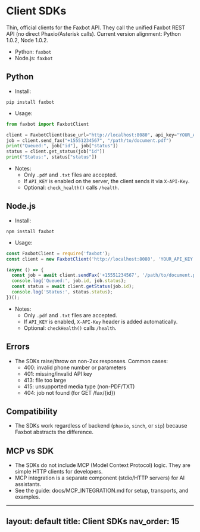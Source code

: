 # Client SDKs

Thin, official clients for the Faxbot API. They call the unified Faxbot REST API (no direct Phaxio/Asterisk calls). Current version alignment: Python 1.0.2, Node 1.0.2.

- Python: `faxbot`
- Node.js: `faxbot`

## Python
- Install:
```
pip install faxbot
```
- Usage:
```python
from faxbot import FaxbotClient

client = FaxbotClient(base_url="http://localhost:8080", api_key="YOUR_API_KEY")
job = client.send_fax("+15551234567", "/path/to/document.pdf")
print("Queued:", job["id"], job["status"])
status = client.get_status(job["id"])
print("Status:", status["status"]) 
```
- Notes:
  - Only `.pdf` and `.txt` files are accepted.
  - If `API_KEY` is enabled on the server, the client sends it via `X-API-Key`.
  - Optional: `check_health()` calls `/health`.

## Node.js
- Install:
```
npm install faxbot
```
- Usage:
```js
const FaxbotClient = require('faxbot');
const client = new FaxbotClient('http://localhost:8080', 'YOUR_API_KEY');

(async () => {
  const job = await client.sendFax('+15551234567', '/path/to/document.pdf');
  console.log('Queued:', job.id, job.status);
  const status = await client.getStatus(job.id);
  console.log('Status:', status.status);
})();
```
- Notes:
  - Only `.pdf` and `.txt` files are accepted.
  - If `API_KEY` is enabled, `X-API-Key` header is added automatically.
  - Optional: `checkHealth()` calls `/health`.

## Errors
- The SDKs raise/throw on non-2xx responses. Common cases:
  - 400: invalid phone number or parameters
  - 401: missing/invalid API key
  - 413: file too large
  - 415: unsupported media type (non-PDF/TXT)
  - 404: job not found (for GET /fax/{id})

## Compatibility
- The SDKs work regardless of backend (`phaxio`, `sinch`, or `sip`) because Faxbot abstracts the difference.

## MCP vs SDK
- The SDKs do not include MCP (Model Context Protocol) logic. They are simple HTTP clients for developers.
- MCP integration is a separate component (stdio/HTTP servers) for AI assistants.
- See the guide: docs/MCP_INTEGRATION.md for setup, transports, and examples.
---
layout: default
title: Client SDKs
nav_order: 15
---
